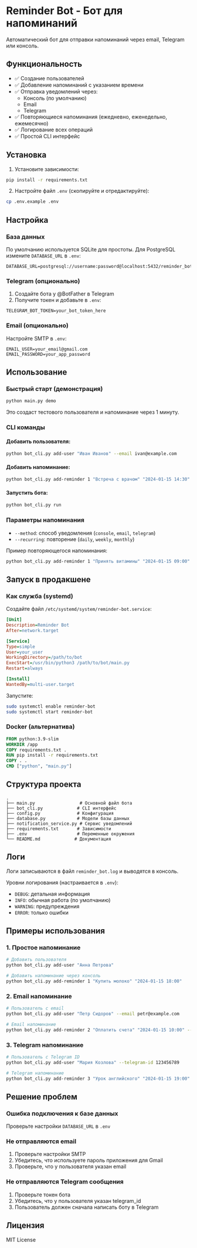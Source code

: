 # Reminder Bot - Бот для напоминаний

Автоматический бот для отправки напоминаний через email, Telegram или консоль.

## Функциональность

- ✅ Создание пользователей
- ✅ Добавление напоминаний с указанием времени
- ✅ Отправка уведомлений через:
  - Консоль (по умолчанию)
  - Email
  - Telegram
- ✅ Повторяющиеся напоминания (ежедневно, еженедельно, ежемесячно)
- ✅ Логирование всех операций
- ✅ Простой CLI интерфейс

## Установка

1. Установите зависимости:
```bash
pip install -r requirements.txt
```

2. Настройте файл `.env` (скопируйте и отредактируйте):
```bash
cp .env.example .env
```

## Настройка

### База данных
По умолчанию используется SQLite для простоты. Для PostgreSQL измените `DATABASE_URL` в `.env`:
```
DATABASE_URL=postgresql://username:password@localhost:5432/reminder_bot
```

### Telegram (опционально)
1. Создайте бота у @BotFather в Telegram
2. Получите токен и добавьте в `.env`:
```
TELEGRAM_BOT_TOKEN=your_bot_token_here
```

### Email (опционально)
Настройте SMTP в `.env`:
```
EMAIL_USER=your_email@gmail.com
EMAIL_PASSWORD=your_app_password
```

## Использование

### Быстрый старт (демонстрация)
```bash
python main.py demo
```
Это создаст тестового пользователя и напоминание через 1 минуту.

### CLI команды

#### Добавить пользователя:
```bash
python bot_cli.py add-user "Иван Иванов" --email ivan@example.com
```

#### Добавить напоминание:
```bash
python bot_cli.py add-reminder 1 "Встреча с врачом" "2024-01-15 14:30" --message "Не забыть взять документы"
```

#### Запустить бота:
```bash
python bot_cli.py run
```

### Параметры напоминания

- `--method`: способ уведомления (`console`, `email`, `telegram`)
- `--recurring`: повторение (`daily`, `weekly`, `monthly`)

Пример повторяющегося напоминания:
```bash
python bot_cli.py add-reminder 1 "Принять витамины" "2024-01-15 09:00" --method email --recurring daily
```

## Запуск в продакшене

### Как служба (systemd)
Создайте файл `/etc/systemd/system/reminder-bot.service`:
```ini
[Unit]
Description=Reminder Bot
After=network.target

[Service]
Type=simple
User=your_user
WorkingDirectory=/path/to/bot
ExecStart=/usr/bin/python3 /path/to/bot/main.py
Restart=always

[Install]
WantedBy=multi-user.target
```

Запустите:
```bash
sudo systemctl enable reminder-bot
sudo systemctl start reminder-bot
```

### Docker (альтернатива)
```dockerfile
FROM python:3.9-slim
WORKDIR /app
COPY requirements.txt .
RUN pip install -r requirements.txt
COPY . .
CMD ["python", "main.py"]
```

## Структура проекта

```
.
├── main.py                 # Основной файл бота
├── bot_cli.py             # CLI интерфейс
├── config.py              # Конфигурация
├── database.py            # Модели базы данных
├── notification_service.py # Сервис уведомлений
├── requirements.txt       # Зависимости
├── .env                   # Переменные окружения
└── README.md             # Документация
```

## Логи

Логи записываются в файл `reminder_bot.log` и выводятся в консоль.

Уровни логирования (настраивается в `.env`):
- `DEBUG`: детальная информация
- `INFO`: обычная работа (по умолчанию)
- `WARNING`: предупреждения
- `ERROR`: только ошибки

## Примеры использования

### 1. Простое напоминание
```bash
# Добавить пользователя
python bot_cli.py add-user "Анна Петрова"

# Добавить напоминание через консоль
python bot_cli.py add-reminder 1 "Купить молоко" "2024-01-15 18:00"
```

### 2. Email напоминание
```bash
# Пользователь с email
python bot_cli.py add-user "Петр Сидоров" --email petr@example.com

# Email напоминание
python bot_cli.py add-reminder 2 "Оплатить счета" "2024-01-15 10:00" --method email
```

### 3. Telegram напоминание
```bash
# Пользователь с Telegram ID
python bot_cli.py add-user "Мария Козлова" --telegram-id 123456789

# Telegram напоминание
python bot_cli.py add-reminder 3 "Урок английского" "2024-01-15 19:00" --method telegram
```

## Решение проблем

### Ошибка подключения к базе данных
Проверьте настройки `DATABASE_URL` в `.env`

### Не отправляются email
1. Проверьте настройки SMTP
2. Убедитесь, что используете пароль приложения для Gmail
3. Проверьте, что у пользователя указан email

### Не отправляются Telegram сообщения
1. Проверьте токен бота
2. Убедитесь, что у пользователя указан telegram_id
3. Пользователь должен сначала написать боту в Telegram

## Лицензия

MIT License